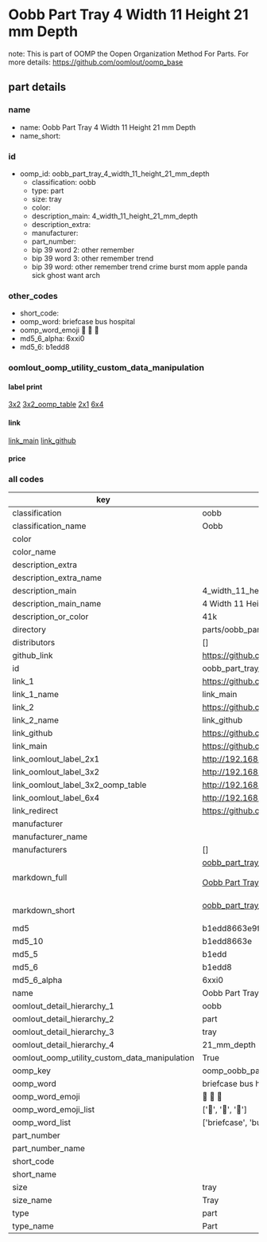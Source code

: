 # Oobb Part Tray 4 Width 11 Height 21 mm Depth  

note: This is part of OOMP the Oopen Organization Method For Parts. For more details: https://github.com/oomlout/oomp_base

##  part details
  







### name
* name: Oobb Part Tray 4 Width 11 Height 21 mm Depth
* name_short: 
### id
* oomp_id: oobb_part_tray_4_width_11_height_21_mm_depth
  * classification: oobb
  * type: part
  * size: tray
  * color: 
  * description_main: 4_width_11_height_21_mm_depth
  * description_extra: 
  * manufacturer: 
  * part_number: 
  * bip 39 word 2: other remember
  * bip 39 word 3: other remember trend
  * bip 39 word: other remember trend crime burst mom apple panda sick ghost want arch

### other_codes
* short_code: 
* oomp_word: briefcase bus hospital
* oomp_word_emoji :briefcase: :bus: :hospital:
* md5_6_alpha: 6xxi0
* md5_6: b1edd8






### oomlout_oomp_utility_custom_data_manipulation
#### label print
[3x2](http://192.168.1.245:1112/?label=oomp%206xxi0)
[3x2_oomp_table](http://192.168.1.108:1112/?label=oomp%206xxi0)
[2x1](http://192.168.1.242:1112/?label=oomp%206xxi0)
[6x4](http://192.168.1.55:1112/?label=oomp%206xxi0)    

#### link

[link_main](https://github.com/oomlout/oomlout_oomp_version_1_messy/tree/main/parts/oobb_part_tray_4_width_11_height_21_mm_depth) [link_github](https://github.com/oomlout/oomlout_oomp_version_1_messy/tree/main/parts/oobb_part_tray_4_width_11_height_21_mm_depth)                             

#### price







### all codes 
| key | value |  
| --- | --- |  
| classification | oobb |  
| classification_name | Oobb |  
| color |  |  
| color_name |  |  
| description_extra |  |  
| description_extra_name |  |  
| description_main | 4_width_11_height_21_mm_depth |  
| description_main_name | 4 Width 11 Height 21 mm Depth |  
| description_or_color | 41k |  
| directory | parts/oobb_part_tray_4_width_11_height_21_mm_depth |  
| distributors | [] |  
| github_link | https://github.com/oomlout/oomlout_oomp_part_src/tree/main/parts/oobb_part_tray_4_width_11_height_21_mm_depth |  
| id | oobb_part_tray_4_width_11_height_21_mm_depth |  
| link_1 | https://github.com/oomlout/oomlout_oomp_version_1_messy/tree/main/parts/oobb_part_tray_4_width_11_height_21_mm_depth |  
| link_1_name | link_main |  
| link_2 | https://github.com/oomlout/oomlout_oomp_version_1_messy/tree/main/parts/oobb_part_tray_4_width_11_height_21_mm_depth |  
| link_2_name | link_github |  
| link_github | https://github.com/oomlout/oomlout_oomp_version_1_messy/tree/main/parts/oobb_part_tray_4_width_11_height_21_mm_depth |  
| link_main | https://github.com/oomlout/oomlout_oomp_version_1_messy/tree/main/parts/oobb_part_tray_4_width_11_height_21_mm_depth |  
| link_oomlout_label_2x1 | http://192.168.1.242:1112/?label=oomp%206xxi0 |  
| link_oomlout_label_3x2 | http://192.168.1.245:1112/?label=oomp%206xxi0 |  
| link_oomlout_label_3x2_oomp_table | http://192.168.1.108:1112/?label=oomp%206xxi0 |  
| link_oomlout_label_6x4 | http://192.168.1.55:1112/?label=oomp%206xxi0 |  
| link_redirect | https://github.com/oomlout/oomlout_oomp_version_1_messy/tree/main/parts/oobb_part_tray_4_width_11_height_21_mm_depth |  
| manufacturer |  |  
| manufacturer_name |  |  
| manufacturers | [] |  
| markdown_full | [oobb_part_tray_4_width_11_height_21_mm_depth](none)<br>[](none)<br>[Oobb Part Tray 4 Width 11 Height 21 Mm Depth](none)<br><br> |  
| markdown_short | [oobb_part_tray_4_width_11_height_21_mm_depth](none)<br><br> |  
| md5 | b1edd8663e9f61563b0f6339d02d6ce8 |  
| md5_10 | b1edd8663e |  
| md5_5 | b1edd |  
| md5_6 | b1edd8 |  
| md5_6_alpha | 6xxi0 |  
| name | Oobb Part Tray 4 Width 11 Height 21 mm Depth |  
| oomlout_detail_hierarchy_1 | oobb |  
| oomlout_detail_hierarchy_2 | part |  
| oomlout_detail_hierarchy_3 | tray |  
| oomlout_detail_hierarchy_4 | 21_mm_depth |  
| oomlout_oomp_utility_custom_data_manipulation | True |  
| oomp_key | oomp_oobb_part_tray_4_width_11_height_21_mm_depth |  
| oomp_word | briefcase bus hospital |  
| oomp_word_emoji | :briefcase: :bus: :hospital: |  
| oomp_word_emoji_list | [':briefcase:', ':bus:', ':hospital:'] |  
| oomp_word_list | ['briefcase', 'bus', 'hospital'] |  
| part_number |  |  
| part_number_name |  |  
| short_code |  |  
| short_name |  |  
| size | tray |  
| size_name | Tray |  
| type | part |  
| type_name | Part |  
